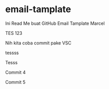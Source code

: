 # email-tamplate
Ini Read Me buat GitHub Email Tamplate Marcel
<p>TES 123</p>

Nih kita coba commit pake VSC

tessss

Tesss

Commit 4

Commit 5
